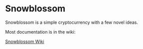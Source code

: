 # Snowblossom

Snowblossom is a simple cryptocurrency with a few novel ideas.

Most documentation is in the wiki:

[Snowblossom Wiki](https://wiki.snowblossom.org/)

